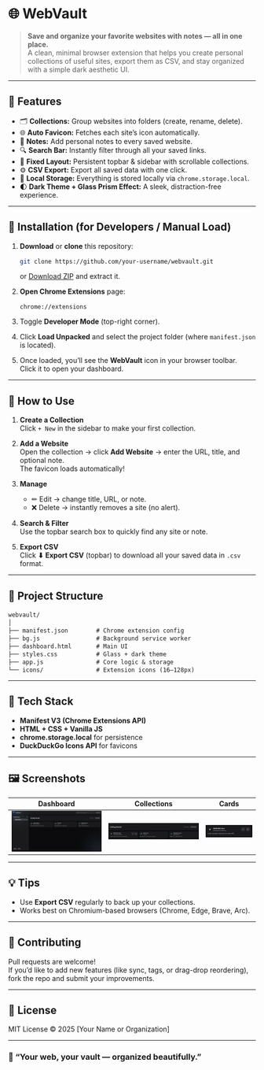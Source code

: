 # 🌐 WebVault

> **Save and organize your favorite websites with notes — all in one place.**  
> A clean, minimal browser extension that helps you create personal collections of useful sites, export them as CSV, and stay organized with a simple dark aesthetic UI.

---

## 🧩 Features

- 🗂 **Collections:** Group websites into folders (create, rename, delete).
- 🌐 **Auto Favicon:** Fetches each site’s icon automatically.
- 📝 **Notes:** Add personal notes to every saved website.
- 🔍 **Search Bar:** Instantly filter through all your saved links.
- 🧱 **Fixed Layout:** Persistent topbar & sidebar with scrollable collections.
- ⚙️ **CSV Export:** Export all saved data with one click.
- 💾 **Local Storage:** Everything is stored locally via `chrome.storage.local`.
- 🌓 **Dark Theme + Glass Prism Effect:** A sleek, distraction-free experience.

---

## 🚀 Installation (for Developers / Manual Load)

1. **Download** or **clone** this repository:
   ```bash
   git clone https://github.com/your-username/webvault.git
   ```
   or [Download ZIP](#) and extract it.

2. **Open Chrome Extensions** page:
   ```
   chrome://extensions
   ```

3. Toggle **Developer Mode** (top-right corner).

4. Click **Load Unpacked** and select the project folder (where `manifest.json` is located).

5. Once loaded, you’ll see the **WebVault** icon in your browser toolbar.  
   Click it to open your dashboard.

---

## 🧠 How to Use

1. **Create a Collection**  
   Click `+ New` in the sidebar to make your first collection.

2. **Add a Website**  
   Open the collection → click **Add Website** → enter the URL, title, and optional note.  
   The favicon loads automatically!

3. **Manage**  
   - ✏ Edit → change title, URL, or note.  
   - ❌ Delete → instantly removes a site (no alert).

4. **Search & Filter**  
   Use the topbar search box to quickly find any site or note.

5. **Export CSV**  
   Click **⬇ Export CSV** (topbar) to download all your saved data in `.csv` format.

---

## 📂 Project Structure

```
webvault/
│
├── manifest.json        # Chrome extension config
├── bg.js                # Background service worker
├── dashboard.html       # Main UI
├── styles.css           # Glass + dark theme
├── app.js               # Core logic & storage
└── icons/               # Extension icons (16–128px)
```

---

## 🧱 Tech Stack

- **Manifest V3 (Chrome Extensions API)**
- **HTML + CSS + Vanilla JS**
- **chrome.storage.local** for persistence
- **DuckDuckGo Icons API** for favicons

---

## 🖼️ Screenshots

| Dashboard | Collections | Cards |
|------------|--------------|-------|
| ![Dashboard](screenshots/dashboard.png) | ![Collections](screenshots/collections.png) | ![Cards](screenshots/cards.png) |


---

## 💡 Tips

- Use **Export CSV** regularly to back up your collections.
- Works best on Chromium-based browsers (Chrome, Edge, Brave, Arc).

---

## 🤝 Contributing

Pull requests are welcome!  
If you’d like to add new features (like sync, tags, or drag-drop reordering), fork the repo and submit your improvements.

---

## 📜 License

MIT License © 2025 [Your Name or Organization]

---

### 🧭 “Your web, your vault — organized beautifully.”
